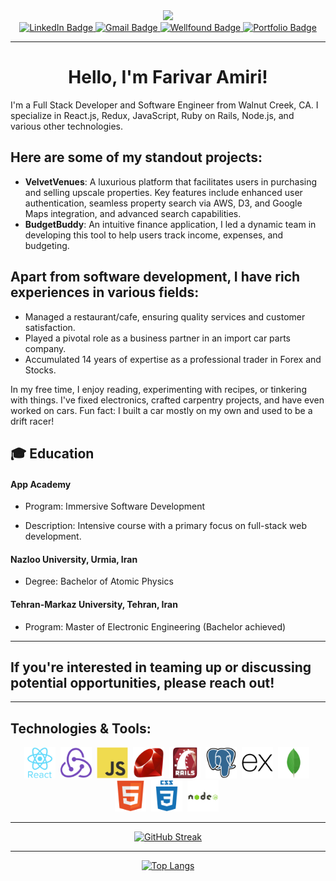 <div id="header" align="center">
    <img src="https://media.giphy.com/media/KV4tDTYL7kUQo/giphy.gif" width="300"/>
    <div id="badges" align='center'>
        <a href="http://linkedin.com/in/farivar-amiri-458273198">
            <img src="https://img.shields.io/badge/linkedin-%230077B5.svg?style=for-the-badge&logo=linkedin&logoColor=white" alt="LinkedIn Badge"/>
        </a>
        <a href="mailto:farivaramiri@gmail.com">
            <img src="https://img.shields.io/badge/Gmail-D14836?style=for-the-badge&logo=gmail&logoColor=white" alt="Gmail Badge"/>
        </a>
        <a href="https://wellfound.com/u/farivar-amiri">
            <img src="https://img.shields.io/badge/Wellfound-%23D4D4D4.svg?style=for-the-badge&logo=AngelList&logoColor=black" alt="Wellfound Badge"/>
        </a>
        <a href="https://farivar-amiri.com/">
            <img src="https://img.shields.io/badge/Portfolio-green?style=for-the-badge&logo=book&logoColor=black" alt="Portfolio Badge"/>        
        </a>
    </div>
</div>

---


<h1 align='center'>Hello, I'm Farivar Amiri!</h1>

I'm a Full Stack Developer and Software Engineer from Walnut Creek, CA. I specialize in React.js, Redux, JavaScript, Ruby on Rails, Node.js, and various other technologies.

## Here are some of my standout projects:

- **VelvetVenues**: A luxurious platform that facilitates users in purchasing and selling upscale properties. Key features include enhanced user authentication, seamless property search via AWS, D3, and Google Maps integration, and advanced search capabilities.
- **BudgetBuddy**: An intuitive finance application, I led a dynamic team in developing this tool to help users track income, expenses, and budgeting.

## Apart from software development, I have rich experiences in various fields:
- Managed a restaurant/cafe, ensuring quality services and customer satisfaction.
- Played a pivotal role as a business partner in an import car parts company.
- Accumulated 14 years of expertise as a professional trader in Forex and Stocks.

In my free time, I enjoy reading, experimenting with recipes, or tinkering with things. I've fixed electronics, crafted carpentry projects, and have even worked on cars. Fun fact: I built a car mostly on my own and used to be a drift racer!

## 🎓 Education
#### App Academy
- Program: Immersive Software Development
* Description: Intensive course with a primary focus on full-stack web development.
#### Nazloo University, Urmia, Iran
- Degree: Bachelor of Atomic Physics
#### Tehran-Markaz University, Tehran, Iran
- Program: Master of Electronic Engineering (Bachelor achieved)

---

## If you're interested in teaming up or discussing potential opportunities, please reach out!

---

## Technologies & Tools:
<div align='center'>
  <img src="https://github.com/devicons/devicon/blob/master/icons/react/react-original-wordmark.svg" title="React" alt="React" width="50" height="50"/>&nbsp;
  <img src="https://github.com/devicons/devicon/blob/master/icons/redux/redux-original.svg" title="Redux" alt="Redux " width="50" height="50"/>&nbsp;
  <img src="https://github.com/devicons/devicon/blob/master/icons/javascript/javascript-original.svg" title="JavaScript" alt="JavaScript" width="50" height="50"/>&nbsp;
  <img src="https://github.com/devicons/devicon/blob/master/icons/ruby/ruby-original.svg" title="Ruby" alt="Ruby" width="50" height="50"/>&nbsp;
  <img src="https://github.com/devicons/devicon/blob/master/icons/rails/rails-original-wordmark.svg" title="Rails" alt="Rails" width="50" height="50"/>&nbsp;
  <img src="https://github.com/devicons/devicon/blob/master/icons/postgresql/postgresql-original.svg" title="PostgreSQL" alt="PostgreSQL" width="50" height="50"/>&nbsp;
  <img src="https://github.com/devicons/devicon/blob/master/icons/express/express-original.svg" title="Express" alt="Express" width="50" height="50"/>&nbsp;
  <img src="https://github.com/devicons/devicon/blob/master/icons/mongodb/mongodb-original.svg" title="MongoDB" alt="MongoDB" width="50" height="50"/>&nbsp;
  <img src="https://github.com/devicons/devicon/blob/master/icons/html5/html5-original.svg" title="HTML5" alt="HTML5" width="50" height="50"/>&nbsp;
  <img src="https://github.com/devicons/devicon/blob/master/icons/css3/css3-plain-wordmark.svg"  title="CSS3" alt="CSS3" width="50" height="50"/>&nbsp;
  <img src="https://github.com/devicons/devicon/blob/master/icons/nodejs/nodejs-original-wordmark.svg" title="NodeJS" alt="NodeJS" width="50" height="50"/>&nbsp;
</div>
 
---


<div align="center">
    <a href="https://git.io/streak-stats">
        <img src="https://streak-stats.demolab.com/?user=Farivar90&theme=sunset-gradient&border_radius=150" alt="GitHub Streak" />
    </a>
    <hr>
    <a href="https://github.com/anuraghazra/github-readme-stats">
        <img src="https://github-readme-stats.vercel.app/api/top-langs/?username=Farivar90&layout=compact&theme=vision-friendly-dark" alt="Top Langs" />
    </a>
</div>
